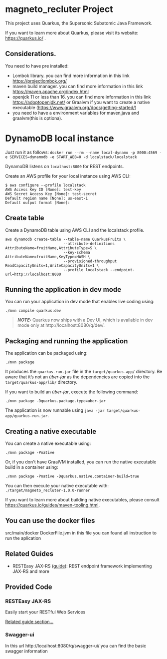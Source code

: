 # magneto_recluter Project

This project uses Quarkus, the Supersonic Subatomic Java Framework.

If you want to learn more about Quarkus, please visit its website: https://quarkus.io/ .
## Considerations.

You need to have pre installed:
* Lombok library. you can find more information in this link https://projectlombok.org/
* maven build manager. you can find more information in this link https://maven.apache.org/index.html
* openjdk 11 or less than 16. you can find more information in this link  https://adoptopenjdk.net/ or Graalvm if you want to create a native executable (https://www.graalvm.org/docs/getting-started/)
* you need to have a environment variables for maven,java and graalvm(this is optiona).

# DynamoDB local instance

Just run it as follows:
`docker run --rm --name local-dynamo -p 8000:4569 -e SERVICES=dynamodb -e START_WEB=0 -d localstack/localstack`

DynamoDB listens on `localhost:8000` for REST endpoints.

Create an AWS profile for your local instance using AWS CLI:

```
$ aws configure --profile localstack
AWS Access Key ID [None]: test-key
AWS Secret Access Key [None]: test-secret
Default region name [None]: us-east-1
Default output format [None]:
```

## Create table

Create a DynamoDB table using AWS CLI and the localstack profile.
```
aws dynamodb create-table --table-name QuarkusFruits \
                          --attribute-definitions AttributeName=fruitName,AttributeType=S \
                          --key-schema AttributeName=fruitName,KeyType=HASH \
                          --provisioned-throughput ReadCapacityUnits=1,WriteCapacityUnits=1 \
                          --profile localstack --endpoint-url=http://localhost:8000
```

## Running the application in dev mode

You can run your application in dev mode that enables live coding using:
```shell script
./mvn compile quarkus:dev
```

> **_NOTE:_**  Quarkus now ships with a Dev UI, which is available in dev mode only at http://localhost:8080/q/dev/.

## Packaging and running the application

The application can be packaged using:
```shell script
./mvn package
```
It produces the `quarkus-run.jar` file in the `target/quarkus-app/` directory.
Be aware that it’s not an _über-jar_ as the dependencies are copied into the `target/quarkus-app/lib/` directory.

If you want to build an _über-jar_, execute the following command:
```shell script
./mvn package -Dquarkus.package.type=uber-jar
```

The application is now runnable using `java -jar target/quarkus-app/quarkus-run.jar`.

## Creating a native executable

You can create a native executable using: 
```shell script
./mvn package -Pnative
```

Or, if you don't have GraalVM installed, you can run the native executable build in a container using: 
```shell script
./mvn package -Pnative -Dquarkus.native.container-build=true
```

You can then execute your native executable with: `./target/magneto_recluter-1.0.0-runner`

If you want to learn more about building native executables, please consult https://quarkus.io/guides/maven-tooling.html.

## You can use the docker files 
src/main/docker DockerFile.jvm in this file you can found all instruction to run the aplication

## Related Guides

- RESTEasy JAX-RS ([guide](https://quarkus.io/guides/rest-json)): REST endpoint framework implementing JAX-RS and more

## Provided Code

### RESTEasy JAX-RS

Easily start your RESTful Web Services

[Related guide section...](https://quarkus.io/guides/getting-started#the-jax-rs-resources)

### Swagger-ui

In this url http://localhost:8080/q/swagger-ui/ you can find the basic swagger information
